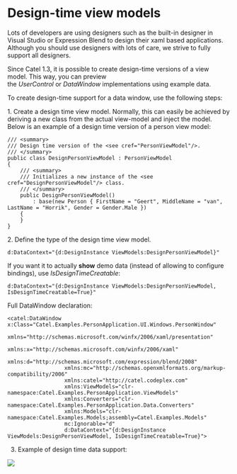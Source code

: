 # Design-time view models

Lots of developers are using designers such as the built-in designer in Visual Studio or Expression Blend to design their xaml based applications. Although you should use designers with lots of care, we strive to fully support all designers.

Since Catel 1.3, it is possible to create design-time versions of a view model. This way, you can preview the *UserControl* or *DataWindow* implementations using example data.

To create design-time support for a data window, use the following steps:

1. Create a design time view model. Normally, this can easily be achieved by deriving a new class from the actual view-model and inject the model. Below is an example of a design time version of a person view model:

```
/// <summary>
/// Design time version of the <see cref="PersonViewModel"/>.
/// </summary>
public class DesignPersonViewModel : PersonViewModel
{
    /// <summary>
    /// Initializes a new instance of the <see cref="DesignPersonViewModel"/> class.
    /// </summary>
    public DesignPersonViewModel()
        : base(new Person { FirstName = "Geert", MiddleName = "van", LastName = "Horrik", Gender = Gender.Male })
    {
    }
}
```

2. Define the type of the design time view model.

```
d:DataContext="{d:DesignInstance ViewModels:DesignPersonViewModel}"
```

If you want it to actually **show** demo data (instead of allowing to configure bindings), use *IsDesignTimeCreatable*:

```
d:DataContext="{d:DesignInstance ViewModels:DesignPersonViewModel, IsDesignTimeCreatable=True}"
```

Full DataWindow declaration:

```
<catel:DataWindow x:Class="Catel.Examples.PersonApplication.UI.Windows.PersonWindow"
                  xmlns="http://schemas.microsoft.com/winfx/2006/xaml/presentation"
                  xmlns:x="http://schemas.microsoft.com/winfx/2006/xaml" 
                  xmlns:d="http://schemas.microsoft.com/expression/blend/2008"
                  xmlns:mc="http://schemas.openxmlformats.org/markup-compatibility/2006"
                  xmlns:catel="http://catel.codeplex.com"
                  xmlns:ViewModels="clr-namespace:Catel.Examples.PersonApplication.ViewModels"
                  xmlns:Converters="clr-namespace:Catel.Examples.PersonApplication.Data.Converters"
                  xmlns:Models="clr-namespace:Catel.Examples.Models;assembly=Catel.Examples.Models" 
                  mc:Ignorable="d" 
                  d:DataContext="{d:DesignInstance ViewModels:DesignPersonViewModel, IsDesignTimeCreatable=True}">
```

3. Example of design time data support:

![](attachments/1409176/1507344.png)